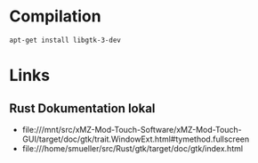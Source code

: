 

# Compilation

```
apt-get install libgtk-3-dev
```

# Links
## Rust Dokumentation lokal
* file:///mnt/src/xMZ-Mod-Touch-Software/xMZ-Mod-Touch-GUI/target/doc/gtk/trait.WindowExt.html#tymethod.fullscreen
* file:///home/smueller/src/Rust/gtk/target/doc/gtk/index.html

